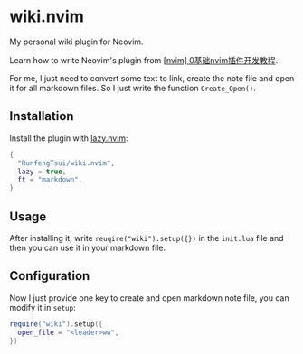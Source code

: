 # wiki.nvim

My personal wiki plugin for Neovim.

Learn how to write Neovim's plugin from [[nvim] 0基础nvim插件开发教程](https://www.bilibili.com/video/BV1Qb4y1g7fU).

For me, I just need to convert some text to link, create the note file and open it for all markdown files. So I just write the function `Create_Open()`.

## Installation

Install the plugin with [lazy.nvim](https://github.com/folke/lazy.nvim):

```lua
{
  "RunfengTsui/wiki.nvim",
  lazy = true,
  ft = "markdown",
}
```

## Usage

After installing it, write `reuqire("wiki").setup({})` in the `init.lua` file and then you can use it in your markdown file.

## Configuration

Now I just provide one key to create and open markdown note file, you can modify it in `setup`:

```lua
require("wiki").setup({
  open_file = "<leader>ww",
})
```

